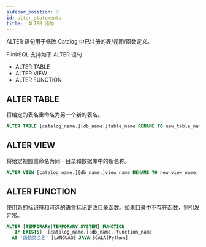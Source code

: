 ```yaml
---
sidebar_position: 3
id: alter_statements
title:  ALTER 语句
---
```


ALTER 语句用于修改 Catalog 中已注册的表/视图/函数定义。

FlinkSQL 支持如下 ALTER 语句

- ALTER  TABLE
- ALTER  VIEW
- ALTER  FUNCTION

## ALTER  TABLE

将给定的表名重命名为另一个新的表名。

```sql
ALTER TABLE [catalog_name.][db_name.]table_name RENAME TO new_table_name;
```

## ALTER  VIEW

将给定视图重命名为同一目录和数据库中的新名称。

```sql
ALTER VIEW [catalog_name.][db_name.]view_name RENAME TO new_view_name;
```

## ALTER  FUNCTION

使用新的标识符和可选的语言标记更改目录函数。如果目录中不存在函数，则引发异常。

```sql
ALTER [TEMPORARY|TEMPORARY SYSTEM] FUNCTION 
  [IF EXISTS]  [catalog_name.][db_name.]function_name 
  AS '函数类全名' [LANGUAGE JAVA|SCALA|Python]
```

